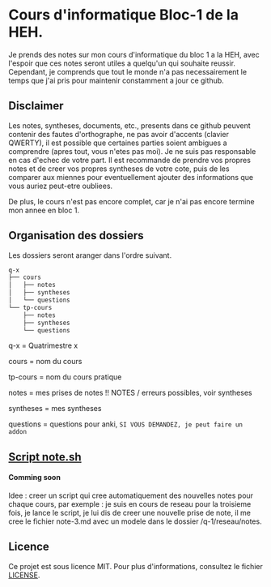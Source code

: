 # Cours d'informatique Bloc-1 de la HEH.
Je prends des notes sur mon cours d'informatique du bloc 1 a la HEH, avec l'espoir que ces notes seront utiles a quelqu'un qui souhaite reussir. Cependant, je comprends que tout le monde n'a pas necessairement le temps que j'ai pris pour maintenir constamment a jour ce github.

## Disclaimer

Les notes, syntheses, documents, etc., presents dans ce github peuvent contenir des fautes d'orthographe, ne pas avoir d'accents (clavier QWERTY), il est possible que certaines parties soient ambigues a comprendre (apres tout, vous n'etes pas moi). Je ne suis pas responsable en cas d'echec de votre part. Il est recommande de prendre vos propres notes et de creer vos propres syntheses de votre cote, puis de les comparer aux miennes pour eventuellement ajouter des informations que vous auriez peut-etre oubliees.

De plus, le cours n'est pas encore complet, car je n'ai pas encore termine mon annee en bloc 1.

## Organisation des dossiers

Les dossiers seront aranger dans l'ordre suivant.
```md
q-x
├── cours
│   ├── notes
│   ├── syntheses
│   └── questions
└── tp-cours
    ├── notes
    ├── syntheses
    └── questions
```

q-x = Quatrimestre x

cours = nom du cours

tp-cours = nom du cours pratique

notes = mes prises de notes !! NOTES / erreurs possibles, voir syntheses

syntheses = mes syntheses

questions = questions pour anki, `SI VOUS DEMANDEZ, je peut faire un addon`

## [Script note.sh](note.sh)

#### Comming soon
Idee : creer un script qui cree automatiquement des nouvelles notes pour chaque cours, par exemple : je suis en cours de reseau pour la troisieme fois, je lance le script, je lui dis de creer une nouvelle prise de note, il me cree le fichier note-3.md avec un modele dans le dossier /q-1/reseau/notes.

## Licence

Ce projet est sous licence MIT. Pour plus d'informations, consultez le fichier [LICENSE](LICENSE).
